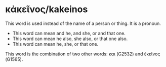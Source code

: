 # κἀκεῖνος/kakeinos

This word is used instead of the name of a person or thing. It is a pronoun.

* This word can mean and he, and she, or and that one.
* This word can mean he also, she also, or that one also.
* This word can mean he, she, or that one. 

This word is the combination of two other words: και (G2532) and ἐκεῖνος (G1565). 
